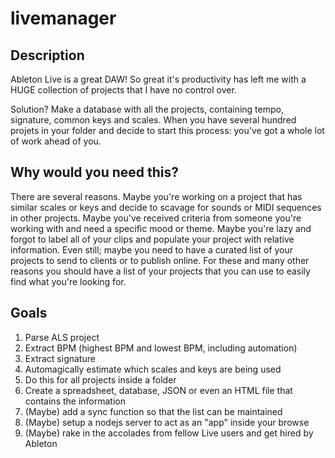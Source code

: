 # livemanager

## Description
Ableton Live is a great DAW! So great it's productivity has left me with a HUGE collection of projects that I have no control over.

Solution? Make a database with all the projects, containing tempo, signature, common keys and scales. When you have several hundred projets in your folder and decide to start this process: you've got a whole lot of work ahead of you.

## Why would you need this?
There are several reasons. Maybe you're working on a project that has similar scales or keys and decide to scavage for sounds or MIDI sequences in other projects. Maybe you've received criteria from someone you're working with and need a specific mood or theme. Maybe you're lazy and forgot to label all of your clips and populate your project with relative information. Even still; maybe you need to have a curated list of your projects to send to clients or to publish online. For these and many other reasons you should have a list of your projects that you can use to easily find what you're looking for.

## Goals
1. Parse ALS project
2. Extract BPM (highest BPM and lowest BPM, including automation)
3. Extract signature
4. Automagically estimate which scales and keys are being used
5. Do this for all projects inside a folder
6. Create a spreadsheet, database, JSON or even an HTML file that contains the information
7. (Maybe) add a sync function so that the list can be maintained
8. (Maybe) setup a nodejs server to act as an "app" inside your browse
9. (Maybe) rake in the accolades from fellow Live users and get hired by Ableton
